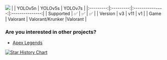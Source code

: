 ![](https://img.shields.io/github/downloads/leaf48/YOLOv5-Models-For-Valorant/total?style=for-the-badge)
|           |  YOLOv5n  |      YOLOv5s    |      YOLOv7s    |
|:---------:|:---------:|:---------------:|:---------------:|
| Supported |    ✅    |  ✅             | ✅             |
| Version   |    v3     |   v11           |   v1          |
| Game      | Valorant | Valorant/Krunker |Valorant |



### Are you interested in other projects?
- [Apex Legends](https://github.com/Leaf48/YOLO-Models-For-ApexLegends)

[![Star History Chart](https://api.star-history.com/svg?repos=Leaf48/YOLOv5-7-Models-For-Valorant&type=Timeline)](https://star-history.com/#Leaf48/YOLOv5-7-Models-For-Valorant&Timeline)
